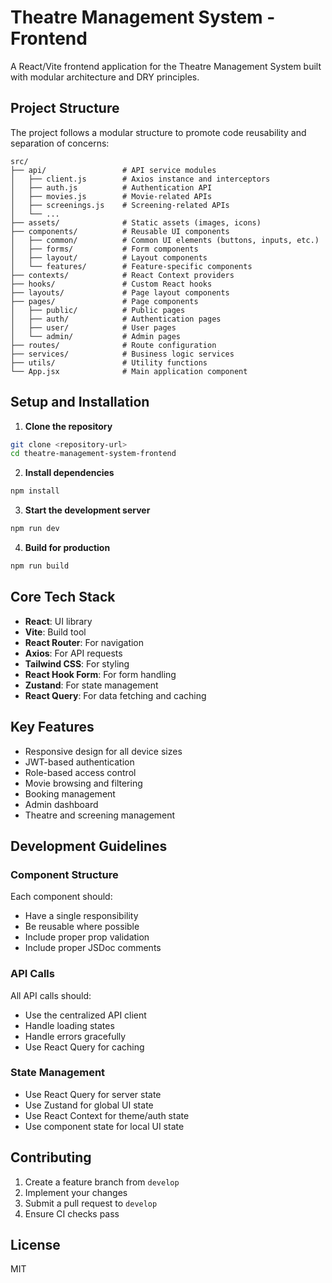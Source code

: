 # Theatre Management System - Frontend

A React/Vite frontend application for the Theatre Management System built with modular architecture and DRY principles.

## Project Structure

The project follows a modular structure to promote code reusability and separation of concerns:

```
src/
├── api/                 # API service modules
│   ├── client.js        # Axios instance and interceptors
│   ├── auth.js          # Authentication API
│   ├── movies.js        # Movie-related APIs
│   ├── screenings.js    # Screening-related APIs
│   └── ...
├── assets/              # Static assets (images, icons)
├── components/          # Reusable UI components
│   ├── common/          # Common UI elements (buttons, inputs, etc.)
│   ├── forms/           # Form components
│   ├── layout/          # Layout components
│   └── features/        # Feature-specific components
├── contexts/            # React Context providers
├── hooks/               # Custom React hooks
├── layouts/             # Page layout components 
├── pages/               # Page components
│   ├── public/          # Public pages
│   ├── auth/            # Authentication pages
│   ├── user/            # User pages
│   └── admin/           # Admin pages
├── routes/              # Route configuration
├── services/            # Business logic services
├── utils/               # Utility functions
└── App.jsx              # Main application component
```

## Setup and Installation

1. **Clone the repository**

```bash
git clone <repository-url>
cd theatre-management-system-frontend
```

2. **Install dependencies**

```bash
npm install
```

3. **Start the development server**

```bash
npm run dev
```

4. **Build for production**

```bash
npm run build
```

## Core Tech Stack

- **React**: UI library
- **Vite**: Build tool
- **React Router**: For navigation
- **Axios**: For API requests
- **Tailwind CSS**: For styling
- **React Hook Form**: For form handling
- **Zustand**: For state management
- **React Query**: For data fetching and caching

## Key Features

- Responsive design for all device sizes
- JWT-based authentication
- Role-based access control
- Movie browsing and filtering
- Booking management
- Admin dashboard
- Theatre and screening management

## Development Guidelines

### Component Structure

Each component should:
- Have a single responsibility
- Be reusable where possible
- Include proper prop validation
- Include proper JSDoc comments

### API Calls

All API calls should:
- Use the centralized API client
- Handle loading states
- Handle errors gracefully
- Use React Query for caching

### State Management

- Use React Query for server state
- Use Zustand for global UI state
- Use React Context for theme/auth state
- Use component state for local UI state

## Contributing

1. Create a feature branch from `develop`
2. Implement your changes
3. Submit a pull request to `develop`
4. Ensure CI checks pass

## License

MIT